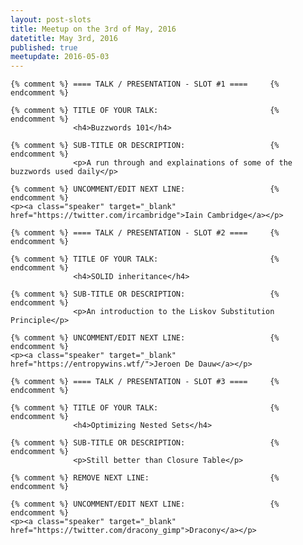 ```yaml
---
layout: post-slots
title: Meetup on the 3rd of May, 2016
datetitle: May 3rd, 2016
published: true
meetupdate: 2016-05-03
---
```


<div class="slot span4"><div class="icon-awesome"><i class="icon-comment-alt"></i></div>

    {% comment %} ==== TALK / PRESENTATION - SLOT #1 ====     {% endcomment %}

    {% comment %} TITLE OF YOUR TALK:                         {% endcomment %}
                  <h4>Buzzwords 101</h4>

    {% comment %} SUB-TITLE OR DESCRIPTION:                   {% endcomment %}
                  <p>A run through and explainations of some of the buzzwords used daily</p>

    {% comment %} UNCOMMENT/EDIT NEXT LINE:                   {% endcomment %}
    <p><a class="speaker" target="_blank" href="https://twitter.com/ircambridge">Iain Cambridge</a></p>

</div>

<div class="slot span4"><div class="icon-awesome"><i class="icon-comment-alt"></i></div>

    {% comment %} ==== TALK / PRESENTATION - SLOT #2 ====     {% endcomment %}

    {% comment %} TITLE OF YOUR TALK:                         {% endcomment %}
                  <h4>SOLID inheritance</h4>

    {% comment %} SUB-TITLE OR DESCRIPTION:                   {% endcomment %}
                  <p>An introduction to the Liskov Substitution Principle</p>

    {% comment %} UNCOMMENT/EDIT NEXT LINE:                   {% endcomment %}
    <p><a class="speaker" target="_blank" href="https://entropywins.wtf/">Jeroen De Dauw</a></p>

</div>

<div class="slot span4"><div class="icon-awesome"><i class="icon-comment-alt"></i></div>

    {% comment %} ==== TALK / PRESENTATION - SLOT #3 ====     {% endcomment %}

    {% comment %} TITLE OF YOUR TALK:                         {% endcomment %}
                  <h4>Optimizing Nested Sets</h4>

    {% comment %} SUB-TITLE OR DESCRIPTION:                   {% endcomment %}
                  <p>Still better than Closure Table</p>

    {% comment %} REMOVE NEXT LINE:                           {% endcomment %}

    {% comment %} UNCOMMENT/EDIT NEXT LINE:                   {% endcomment %}
    <p><a class="speaker" target="_blank" href="https://twitter.com/dracony_gimp">Dracony</a></p>

</div>
